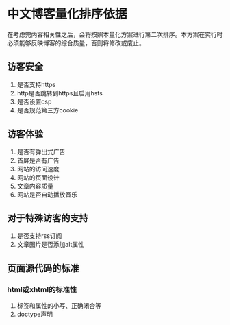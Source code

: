 # 中文博客量化排序依据

在考虑完内容相关性之后，会将按照本量化方案进行第二次排序。本方案在实行时必须能够反映博客的综合质量，否则将修改或废止。
## 访客安全
1. 是否支持https
2. http是否跳转到https且启用hsts
3. 是否设置csp
4. 是否规范第三方cookie

## 访客体验
1. 是否有弹出式广告
2. 首屏是否有广告
3. 网站的访问速度
4. 网站的页面设计
5. 文章内容质量
6. 网站是否自动播放音乐

## 对于特殊访客的支持
1. 是否支持rss订阅
2. 文章图片是否添加alt属性

## 页面源代码的标准
### html或xhtml的标准性
1. 标签和属性的小写、正确闭合等
2. doctype声明
